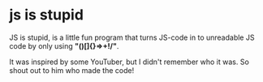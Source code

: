 # js is stupid

JS is stupid, is a little fun program that turns JS-code in to unreadable JS code by only using **"()[]{}=>+!/\"**. 

It was inspired by some YouTuber, but I didn't remember who it was. So shout out to him who made the code!
